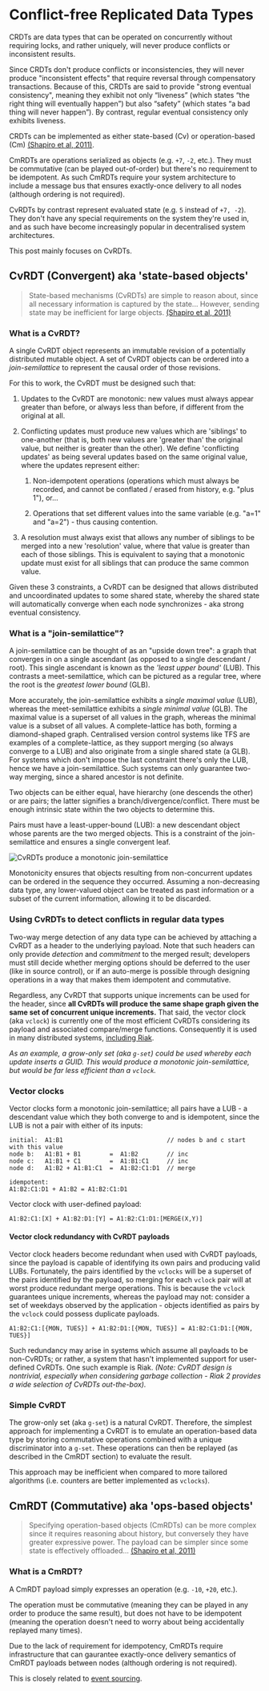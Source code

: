 # Conflict-free Replicated Data Types

CRDTs are data types that can be operated on concurrently without requiring locks, and rather uniquely, will never produce conflicts or inconsistent results.

Since CRDTs don't produce conflicts or inconsistencies, they will never produce "inconsistent effects" that require reversal through compensatory transactions. Because of this, CRDTs are said to provide "strong eventual consistency", meaning they exhibit not only “liveness” (which states “the right thing will eventually happen”) but also “safety” (which states “a bad thing will never happen”). By contrast, regular eventual consistency only exhibits liveness.

CRDTs can be implemented as either state-based (Cv) or operation-based (Cm) [(Shapiro et al, 2011)][shapiro].

CmRDTs are operations serialized as objects (e.g. `+7`, `-2`, etc.). They must be commutative (can be played out-of-order) but there's no requirement to be idempotent. As such CmRDTs require your system architecture to include a message bus that ensures exactly-once delivery to all nodes (although ordering is not required).

CvRDTs by contrast represent evaluated state (e.g. `5` instead of `+7, -2`). They don't have any special requirements on the system they're used in, and as such have become increasingly popular in decentralised system architectures.

This post mainly focuses on CvRDTs.

## CvRDT (Convergent) aka 'state-based objects'

> State-based mechanisms (CvRDTs) are simple to reason about, since all necessary information is captured by the state... However, sending state may be inefficient for large objects. [(Shapiro et al, 2011)][shapiro]

### What is a CvRDT?

A single CvRDT object represents an immutable revision of a potentially distributed mutable object. A set of CvRDT objects can be ordered into a *join-semilattice* to represent the causal order of those revisions. 

For this to work, the CvRDT must be designed such that:

1.  Updates to the CvRDT are monotonic: new values must always appear greater than before, or always less than before, if different from the original at all.

2.  Conflicting updates must produce new values which are 'siblings' to one-another (that is, both new values are 'greater than' the original value, but neither is greater than the other). We define 'conflicting updates' as being several updates based on the same original value, where the updates represent either:

    1.  Non-idempotent operations (operations which must always be recorded, and cannot be conflated / erased from history, e.g. "plus 1"), or...

    2.  Operations that set different values into the same variable (e.g. "a=1" and "a=2") - thus causing contention.

3.  A resolution must always exist that allows any number of siblings to be merged into a new 'resolution' value, where that value is greater than each of those siblings. This is equivalent to saying that a monotonic update must exist for all siblings that can produce the same common value.

Given these 3 constraints, a CvRDT can be designed that allows distributed and uncoordinated updates to some shared state, whereby the shared state will automatically converge when each node synchronizes - aka strong eventual consistency.

### What is a "join-semilattice"?

A join-semilattice can be thought of as an "upside down tree": a graph that converges in on a single ascendant (as opposed to a single descendant / root). This single ascendant is known as the *'least upper bound'* (LUB). This contrasts a meet-semilattice, which can be pictured as a regular tree, where the root is the *greatest lower bound* (GLB).

More accurately, the join-semilattice exhibits a *single maximal value* (LUB), whereas the meet-semilattice exhibits a *single minimal value* (GLB). The maximal value is a superset of all values in the graph, whereas the minimal value is a subset of all values. A complete-lattice has both, forming a diamond-shaped graph. Centralised version control systems like TFS are examples of a complete-lattice, as they support merging (so always converge to a LUB) and also originate from a single shared state (a GLB). For systems which don't impose the last constraint there's only the LUB, hence we have a join-semilattice. Such systems can only guarantee two-way merging, since a shared ancestor is not definite.

Two objects can be either equal, have hierarchy (one descends the other) or are pairs; the latter signifies a branch/divergence/conflict. There must be enough intrinsic state within the two objects to determine this.

Pairs must have a least-upper-bound (LUB): a new descendant object whose parents are the two merged objects. This is a constraint of the join-semilattice and ensures a single convergent leaf.

![CvRDTs produce a monotonic join-semilattice][semilattice]

Monotonicity ensures that objects resulting from non-concurrent updates can be ordered in the sequence they occurred. Assuming a non-decreasing data type, any lower-valued object can be treated as past information or a subset of the current information, allowing it to be discarded.

### Using CvRDTs to detect conflicts in regular data types

Two-way merge detection of any data type can be achieved by attaching a CvRDT as a header to the underlying payload. Note that such headers can only provide *detection* and *commitment* to the merged result; developers must still decide whether merging options should be deferred to the user (like in source control), or if an auto-merge is possible through designing operations in a way that makes them idempotent and commutative.

Regardless, any CvRDT that supports unique increments can be used for the header, since **all CvRDTs will produce the same shape graph given the same set of concurrent unique increments.** That said, the vector clock (aka `vclock`) is currently one of the most efficient CvRDTs considering its payload and associated compare/merge functions. Consequently it is used in many distributed systems, [including Riak][riak].

*As an example, a grow-only set (aka `g-set`) could be used whereby each update inserts a GUID. This would produce a monotonic join-semilattice, but would be far less efficient than a `vclock`.*

### Vector clocks

Vector clocks form a monotonic join-semilattice; all pairs have a LUB - a descendant value which they both converge to and is idempotent, since the LUB is not a pair with either of its inputs:

    initial:  A1:B1                             // nodes b and c start with this value
    node b:   A1:B1 + B1        =  A1:B2        // inc
    node c:   A1:B1 + C1        =  A1:B1:C1     // inc
    node d:   A1:B2 + A1:B1:C1  =  A1:B2:C1:D1  // merge
    
    idempotent:
    A1:B2:C1:D1 + A1:B2 = A1:B2:C1:D1

Vector clock with user-defined payload:

    A1:B2:C1:[X] + A1:B2:D1:[Y] = A1:B2:C1:D1:[MERGE(X,Y)]
    
#### Vector clock redundancy with CvRDT payloads

Vector clock headers become redundant when used with CvRDT payloads, since the payload is capable of identifying its own pairs and producing valid LUBs. Fortunately, the pairs identified by the `vclocks` will be a superset of the pairs identified by the payload, so merging for each `vclock` pair will at worst produce redundant merge operations. This is because the `vclock` guarantees unique increments, whereas the payload may not: consider a set of weekdays observed by the application - objects identified as pairs by the `vclock` could possess duplicate payloads.

    A1:B2:C1:[{MON, TUES}] + A1:B2:D1:[{MON, TUES}] = A1:B2:C1:D1:[{MON, TUES}]

Such redundancy may arise in systems which assume all payloads to be non-CvRDTs; or rather, a system that hasn't implemented support for user-defined CvRDTs. One such example is Riak. *(Note: CvRDT design is nontrivial, especially when considering garbage collection - Riak 2 provides a wide selection of CvRDTs out-the-box).*

### Simple CvRDT

The grow-only set (aka `g-set`) is a natural CvRDT. Therefore, the simplest approach for implementing a CvRDT is to emulate an operation-based data type by storing commutative operations combined with a unique discriminator into a `g-set`. These operations can then be replayed (as described in the CmRDT section) to evaluate the result.

This approach may be inefficient when compared to more tailored algorithms (i.e. counters are better implemented as `vclocks`).

## CmRDT (Commutative) aka 'ops-based objects'

> Specifying operation-based objects (CmRDTs) can be more complex since it requires reasoning about history, but conversely they have greater expressive power. The payload can be simpler since some state is effectively offloaded...  [(Shapiro et al, 2011)][shapiro]

### What is a CmRDT?

A CmRDT payload simply expresses an operation (e.g. `-10`, `+20`, etc.).

The operation must be commutative (meaning they can be played in any order to produce the same result), but does not have to be idempotent (meaning the operation doesn't need to worry about being accidentally replayed many times).

Due to the lack of requirement for idempotency, CmRDTs require infrastructure that can gaurantee exactly-once delivery semantics of CmRDT payloads between nodes (although ordering is not required).

This is closely related to [event sourcing][eventsourcing].

[shapiro]: http://hal.upmc.fr/docs/00/55/55/88/PDF/techreport.pdf  "A comprehensive study of Convergent and Commutative Replicated Data Types, Shapiro et al (2011)"
[riak]: http://docs.basho.com/riak/latest/theory/concepts/Vector-Clocks/  "Vector Clocks in Riak"
[eventsourcing]: http://martinfowler.com/eaaDev/EventSourcing.html  "Event Sourcing by Martin Fowler"
[semilattice]: images/monotonic-join-semilattice.gif  "CvRDTs produce a monotonic join-semilattice"
